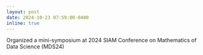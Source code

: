 ```yaml
---
layout: post
date: 2024-10-23 07:59:00-0400
inline: true
---
```


Organized a mini-symposium at 2024 SIAM Conference on Mathematics of Data Science (MDS24)